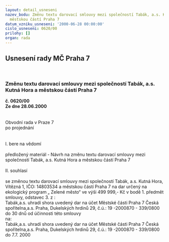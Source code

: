 ```yaml
---
layout: detail_usneseni
nazev_bodu: Změnu textu darovací smlouvy mezi společností Tabák, a.s. Kutná Hora a
  městskou částí Praha 7
datum_vzniku_usneseni: '2000-06-28 00:00:00'
cislo_usneseni: 0620/00
prilohy: []
organ: rada
---
```

<div id="ucUsn_pList" class="usn">
	<span><h2>Usnesení rady MČ Praha 7 </h2>
<br></span><div class="standBody">
<span><h3>Změnu textu darovací smlouvy mezi společností Tabák, a.s. Kutná Hora a městskou částí Praha 7</h3></span><div class="center">
		<strong>č. 0620/00</strong><br>
	</div>
<div class="center">
		<strong>Ze dne 28.06.2000</strong><br><br>
	</div>     <br>Obvodní rada v Praze 7<br>po projednání<br><br><br>I.	bere na vědomí<br><br> předložený materiál - Návrh na změnu textu darovací smlouvy mezi společností Tabák, a.s. Kutná Hora a městskou částí Praha 7<br><br>II.	souhlasí <br><br>se změnou textu darovací smlouvy  mezi společností Tabák, a.s. Kutná Hora, Vítězná 1, IČO: 14803534 a městskou částí Praha 7 na dar určený na ekologický program „ Zelené město“ ve výši 499 999,- Kč v bodě 1. předmět smlouvy, odstavec 3. z :<br>Tabák,a.s. uhradí shora uvedený dar na účet Městské části Praha 7 Česká spořitelna,a.s. Praha, Dukelských hrdinů 29, č.ú.: 19 -2000870 - 339/0800 do 30 dnů od účinnosti této smlouvy <br>na:<br>Tabák,a.s. uhradí shora uvedený dar na účet Městské části Praha 7 Česká spořitelna,a.s. Praha, Dukelských hrdinů 29, č.ú.: 19 -2000870 - 339/0800 do 7.7. 2000  <br>
</div>
</div>